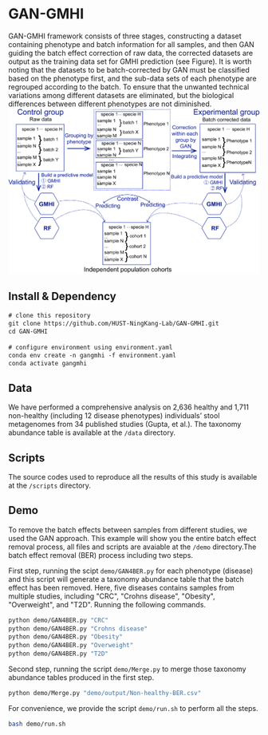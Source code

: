 # GAN-GMHI
GAN-GMHI framework consists of three stages, constructing a dataset containing phenotype and batch information for all samples, and then GAN guiding the batch effect correction of raw data, the corrected datasets are output as the training data set for GMHI prediction (see Figure). It is worth noting that the datasets to be batch-corrected by GAN must be classified based on the phenotype first, and the sub-data sets of each phenotype are regrouped according to the batch. To ensure that the unwanted technical variations among different datasets are eliminated, but the biological differences between different phenotypes are not diminished.
<img src="figures/1-1.jpg">
## Install & Dependency
```shell
# clone this repository
git clone https://github.com/HUST-NingKang-Lab/GAN-GMHI.git
cd GAN-GMHI

# configure environment using environment.yaml
conda env create -n gangmhi -f environment.yaml
conda activate gangmhi
```


## Data
We have performed a comprehensive analysis on 2,636 healthy and 1,711 non-healthy (including 12 disease phenotypes) individuals’ stool metagenomes from 34 published studies (Gupta, et al.). The taxonomy abundance table is available at the `/data` directory.
## Scripts
The source codes used to reproduce all the results of this study is available at the `/scripts` directory.
## Demo
To remove the batch effects between samples from different studies, we used the GAN approach. This example will show you the entire batch effect removal process, all files and scripts are avaiable at the `/demo` directory.The batch effect removal (BER) process including two steps. 

First step, running the scipt `demo/GAN4BER.py` for each phenotype (disease) and this script will generate a taxonomy abundance table that the batch effect has been removed. Here, five diseases contains samples from multiple studies, including "CRC", "Crohns disease", "Obesity", "Overweight", and "T2D". Running the following commands.
```bash
python demo/GAN4BER.py "CRC"
python demo/GAN4BER.py "Crohns disease"
python demo/GAN4BER.py "Obesity"
python demo/GAN4BER.py "Overweight"
python demo/GAN4BER.py "T2D"
```

Second step, running the script `demo/Merge.py` to merge those taxonomy abundance tables produced in the first step. 
```bash
python demo/Merge.py "demo/output/Non-healthy-BER.csv"
```

For convenience, we provide the script `demo/run.sh` to perform all the steps.
```bash
bash demo/run.sh
```


